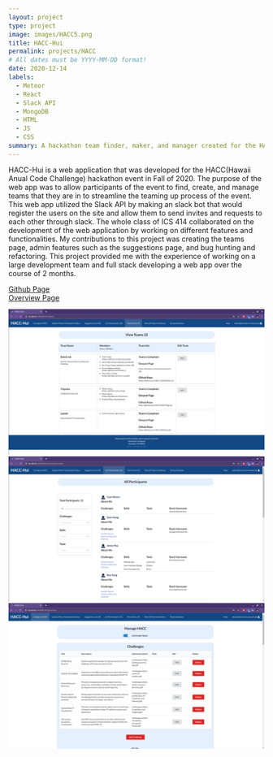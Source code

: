 ```yaml
---
layout: project
type: project
image: images/HACC5.png
title: HACC-Hui
permalink: projects/HACC
# All dates must be YYYY-MM-DD format!
date: 2020-12-14
labels:
  - Meteor
  - React
  - Slack API
  - MongoDB
  - HTML
  - JS
  - CSS
summary: A hackathon team finder, maker, and manager created for the HACC hackathon.
---
```


HACC-Hui is a web application that was developed for the HACC(Hawaii Anual Code Challenge) hackathon event in Fall of 2020. The purpose of the web app was to allow participants of the event to find, create, and manage teams that they are in to streamline the teaming up process of the event. This web app utilized the Slack API by making an slack bot that would register the users on the site and allow them to send invites and requests to each other through slack. The whole class of ICS 414 collaborated on the development of the web application by working on different features and functionalities. My contributions to this project was creating the teams page, admin features such as the suggestions page, and bug hunting and refactoring. This project provided me with the experience of working on a large development team and full stack developing a web app over the course of 2 months.

[Github Page](https://github.com/HACC-Hui/HACC-Hui)  
[Overview Page](https://hacc-hui.github.io/)  

<div class="ui large bordered images">
  <img class="ui image" src="../images/HACC2.png">
  <img class="ui image" src="../images/HACC3.png">
   <img class="ui image centered" src="../images/HACC4.png">
</div>

